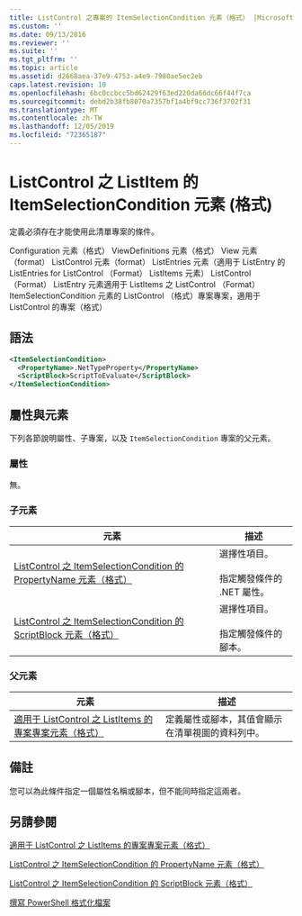```yaml
---
title: ListControl 之專案的 ItemSelectionCondition 元素（格式） |Microsoft Docs
ms.custom: ''
ms.date: 09/13/2016
ms.reviewer: ''
ms.suite: ''
ms.tgt_pltfrm: ''
ms.topic: article
ms.assetid: d2668aea-37e9-4753-a4e9-7980ae5ec2eb
caps.latest.revision: 10
ms.openlocfilehash: 6bc0ccbcc5bd62429f63ed220da66dc66f44f7ca
ms.sourcegitcommit: debd2b38fb8070a7357bf1a4bf9cc736f3702f31
ms.translationtype: MT
ms.contentlocale: zh-TW
ms.lasthandoff: 12/05/2019
ms.locfileid: "72365187"
---
```

# <a name="itemselectioncondition-element-for-listitem-for-listcontrol-format"></a>ListControl 之 ListItem 的 ItemSelectionCondition 元素 (格式)

定義必須存在才能使用此清單專案的條件。

Configuration 元素（格式） ViewDefinitions 元素（格式） View 元素（format） ListControl 元素（format） ListEntries 元素（適用于 ListEntry 的 ListEntries for ListControl （Format） ListItems 元素） ListControl （Format） ListEntry 元素適用于 ListItems 之 ListControl （Format） ItemSelectionCondition 元素的 ListControl （格式）專案專案，適用于 ListControl 的專案（格式）

## <a name="syntax"></a>語法

```xml
<ItemSelectionCondition>
  <PropertyName>.NetTypeProperty</PropertyName>
  <ScriptBlock>ScriptToEvaluate</ScriptBlock>
</ItemSelectionCondition>
```

## <a name="attributes-and-elements"></a>屬性與元素

下列各節說明屬性、子專案，以及 `ItemSelectionCondition` 專案的父元素。

### <a name="attributes"></a>屬性

無。

### <a name="child-elements"></a>子元素

|元素|描述|
|-------------|-----------------|
|[ListControl 之 ItemSelectionCondition 的 PropertyName 元素（格式）](./propertyname-element-for-itemselectioncondition-for-listcontrol-format.md)|選擇性項目。<br /><br /> 指定觸發條件的 .NET 屬性。|
|[ListControl 之 ItemSelectionCondition 的 ScriptBlock 元素（格式）](./scriptblock-element-for-itemselectioncondition-for-listcontrol-format.md)|選擇性項目。<br /><br /> 指定觸發條件的腳本。|

### <a name="parent-elements"></a>父元素

|元素|描述|
|-------------|-----------------|
|[適用于 ListControl 之 ListItems 的專案專案元素（格式）](./listitem-element-for-listitems-for-listcontrol-format.md)|定義屬性或腳本，其值會顯示在清單視圖的資料列中。|

## <a name="remarks"></a>備註

您可以為此條件指定一個屬性名稱或腳本，但不能同時指定這兩者。

## <a name="see-also"></a>另請參閱

[適用于 ListControl 之 ListItems 的專案專案元素（格式）](./listitem-element-for-listitems-for-listcontrol-format.md)

[ListControl 之 ItemSelectionCondition 的 PropertyName 元素（格式）](./propertyname-element-for-itemselectioncondition-for-listcontrol-format.md)

[ListControl 之 ItemSelectionCondition 的 ScriptBlock 元素（格式）](./scriptblock-element-for-itemselectioncondition-for-listcontrol-format.md)

[撰寫 PowerShell 格式化檔案](./writing-a-powershell-formatting-file.md)
